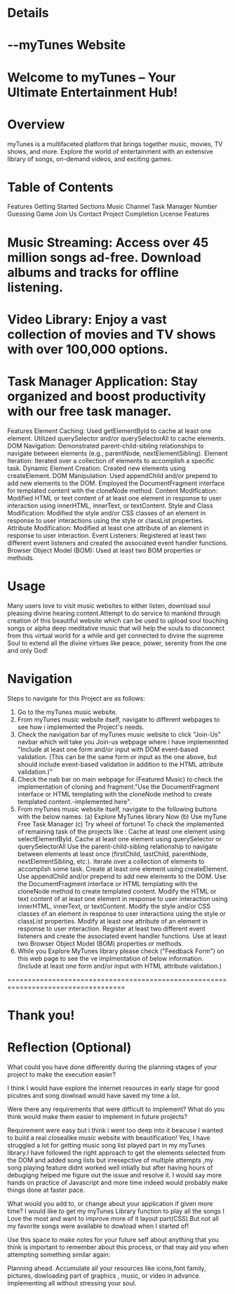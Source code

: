 # Details
# --myTunes Website
# Welcome to myTunes – Your Ultimate Entertainment Hub!

# Overview
myTunes is a multifaceted platform that brings together music, movies, TV shows, and more. Explore the world of entertainment with an extensive library of songs, on-demand videos, and exciting games.

# Table of Contents
Features
Getting Started
Sections
Music Channel
Task Manager
Number Guessing Game
Join Us
Contact
Project Completion
License
Features
# Music Streaming: Access over 45 million songs ad-free. Download albums and tracks for offline listening.

# Video Library: Enjoy a vast collection of movies and TV shows with over 100,000 options.

# Task Manager Application: Stay organized and boost productivity with our free task manager.
Features
Element Caching:
Used getElementById to cache at least one element.
Utilized querySelector and/or querySelectorAll to cache elements.
DOM Navigation:
Demonstrated parent-child-sibling relationships to navigate between elements (e.g., parentNode, nextElementSibling).
Element Iteration:
Iterated over a collection of elements to accomplish a specific task.
Dynamic Element Creation:
Created new elements using createElement.
DOM Manipulation:
Used appendChild and/or prepend to add new elements to the DOM.
Employed the DocumentFragment interface for templated content with the cloneNode method.
Content Modification:
Modified HTML or text content of at least one element in response to user interaction using innerHTML, innerText, or textContent.
Style and Class Modification:
Modified the style and/or CSS classes of an element in response to user interactions using the style or classList properties.
Attribute Modification:
Modified at least one attribute of an element in response to user interaction.
Event Listeners:
Registered at least two different event listeners and created the associated event handler functions.
Browser Object Model (BOM):
Used at least two BOM properties or methods.

# Usage

Many users love to visit music websites to either listen, download soul pleasing divine hearing content.Attempt to do service to mankind through creation of this beautiful website which can be used to upload soul touching songs or alpha deep meditative music that will help the souls to disconnect from this virtual world for a while and get connected to divine the supreme Soul to extend all the divine virtues like peace, power, serenity from the one and only God!

# Navigation

Steps to navigate for this Project are as follows:

1. Go to the myTunes music website.
2. From myTunes music website itself, navigate to different webpages to see how i implemented the Project's needs.
3. Check the navigation bar of myTunes music website to click "Join-Us" navbar which will take you Join-us webpage where i have implemennted "Include at least one form and/or input with DOM event-based validation. (This can be the same form or input as the one above, but should include event-based validation in addition to the HTML attribute validation.)"
4. Check the nab bar on main webpage for (Featured Music) to check the implementation of cloning and fragment."Use the DocumentFragment interface or HTML templating with the cloneNode method to create templated content.-implemented here".
5. From myTunes music website itself, navigate to the following buttons with the below names:
    (a) Explore MyTunes library Now
     (b) Use myTune Free Task Manager
   (c) Try wheel of fortune!
     To check the implemented of remaining task of the projects like :
   Cache at least one element using selectElementById.
   Cache at least one element using querySelector or querySelectorAll
   Use the parent-child-sibling relationship to navigate between elements at least once (firstChild, lastChild, parentNode, nextElementSibling, etc.).
   Iterate over a collection of elements to accomplish some task.
   Create at least one element using createElement.
   Use appendChild and/or prepend to add new elements to the DOM.
   Use the DocumentFragment interface or HTML templating with the cloneNode method to create templated content.
   Modify the HTML or text content of at least one element in response to user interaction using innerHTML, innerText, or
   textContent.
   Modify the style and/or CSS classes of an element in response to user interactions using the style or classList properties.
   Modify at least one attribute of an element in response to user interaction.
   Register at least two different event listeners and create the associated event handler functions.
   Use at least two Browser Object Model (BOM) properties or methods.
7. While you Explore MyTunes library please check ("Feedback Form") on this web page to see the ve implmentation of below
   information.
   (Include at least one form and/or input with HTML attribute validation.)

===================================================================================
# Thank you!

# Reflection (Optional)

What could you have done differently during the planning stages of your project to make the execution easier?

I think I would have explore the internet resources in early stage for good picutres and song dowload would have saved my time a lot.

Were there any requirements that were difficult to implement? What do you think would make them easier to implement in future projects?

Requirement were easy but i think i went too deep into it beacuse I wanted to build a real closealike music website with beautification!
Yes, I have struggled a lot for getting music song list played part in my myTunes library.I have followed the right approach to get the elements selected from the DOM and added song lists but irresepctive of multiple attempts ,my song playing feature didnt worked well intially but after having hours of debugigng helped me figure out the issue and resolve it.
I would say more hands on practice of Javascript and more time indeed would probably make things done at faster pace.

What would you add to, or change about your application if given more time?
I would like to get my myTunes Library function to play all the songs I Love the most and want to improve more of it layout part(CSS).But not all my favorite songs were available to dowload when I started of!

Use this space to make notes for your future self about anything that you think is important to remember about this process, or that may aid you when attempting something similar again:

Planning ahead.
Accumulate all your resources like icons,font family, pictures, dowloading part of graphics , music, or video in advance.
Implementing all without stressing your soul.
